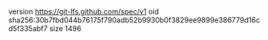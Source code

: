 version https://git-lfs.github.com/spec/v1
oid sha256:30b7fbd044b76175f790adb52b9930b0f3829ee9899e386779d16cd5f335abf7
size 1496
